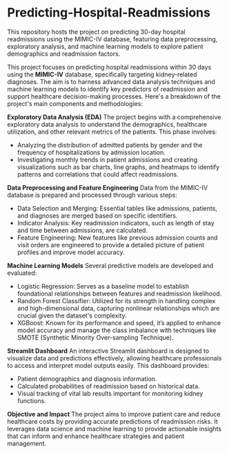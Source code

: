 # Predicting-Hospital-Readmissions
This repository hosts the project on predicting 30-day hospital readmissions using the MIMIC-IV database, featuring data preprocessing, exploratory analysis, and machine learning models to explore patient demographics and readmission factors.


This project focuses on predicting hospital readmissions within 30 days using the **MIMIC-IV** database, specifically targeting kidney-related diagnoses. The aim is to harness advanced data analysis techniques and machine learning models to identify key predictors of readmission and support healthcare decision-making processes. Here's a breakdown of the project's main components and methodologies:

**Exploratory Data Analysis (EDA)**
The project begins with a comprehensive exploratory data analysis to understand the demographics, healthcare utilization, and other relevant metrics of the patients. This phase involves:

- Analyzing the distribution of admitted patients by gender and the frequency of hospitalizations by admission location.
- Investigating monthly trends in patient admissions and creating visualizations such as bar charts, line graphs, and heatmaps to identify patterns and correlations that could affect readmissions.

**Data Preprocessing and Feature Engineering**
Data from the MIMIC-IV database is prepared and processed through various steps:

- Data Selection and Merging: Essential tables like admissions, patients, and diagnoses are merged based on specific identifiers.
- Indicator Analysis: Key readmission indicators, such as length of stay and time between admissions, are calculated.
- Feature Engineering: New features like previous admission counts and visit orders are engineered to provide a detailed picture of patient profiles and improve model accuracy.

**Machine Learning Models**
Several predictive models are developed and evaluated:

- Logistic Regression: Serves as a baseline model to establish foundational relationships between features and readmission likelihood.
- Random Forest Classifier: Utilized for its strength in handling complex and high-dimensional data, capturing nonlinear relationships which are crucial given the dataset's complexity.
- XGBoost: Known for its performance and speed, it’s applied to enhance model accuracy and manage the class imbalance with techniques like SMOTE (Synthetic Minority Over-sampling Technique).

**Streamlit Dashboard**
An interactive Streamlit dashboard is designed to visualize data and predictions effectively, allowing healthcare professionals to access and interpret model outputs easily. This dashboard provides:

- Patient demographics and diagnosis information.
- Calculated probabilities of readmission based on historical data.
- Visual tracking of vital lab results important for monitoring kidney functions.

**Objective and Impact**
The project aims to improve patient care and reduce healthcare costs by providing accurate predictions of readmission risks. It leverages data science and machine learning to provide actionable insights that can inform and enhance healthcare strategies and patient management.
